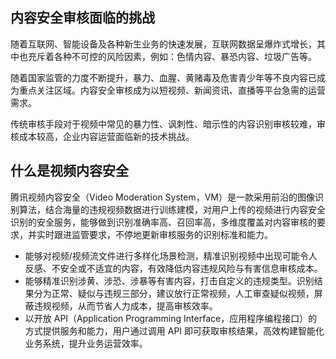 ##  内容安全审核面临的挑战
随着互联网、智能设备及各种新生业务的快速发展，互联网数据呈爆炸式增长，其中也充斥着各种不可控的风险因素，例如：色情内容、暴恐内容、垃圾广告等。

随着国家监管的力度不断提升，暴力、血腥、黄赌毒及危害青少年等不良内容已成为重点关注区域。内容安全审核成为以短视频、新闻资讯、直播等平台急需的运营需求。

传统审核手段对于视频中常见的暴力性、讽刺性、暗示性的内容识别审核较难，审核成本较高，企业内容运营面临新的技术挑战。


## 什么是视频内容安全
腾讯视频内容安全（Video Moderation System，VM）是一款采用前沿的图像识别算法，结合海量的违规视频数据进行训练建模，对用户上传的视频进行内容安全识别的安全服务，能够做到识别准确率高、召回率高，多维度覆盖对内容审核的要求，并实时跟进监管要求，不停地更新审核服务的识别标准和能力。
- 能够对视频/视频流文件进行多样化场景检测，精准识别视频中出现可能令人反感、不安全或不适宜的内容，有效降低内容违规风险与有害信息审核成本。
- 能够精准识别涉黄、涉恐、涉暴等有害内容，打击自定义的违规类型。识别结果分为正常、疑似与违规三部分，建议放行正常视频，人工审查疑似视频，屏蔽违规视频，从而节省人力成本，提高审核效率。
- 以开放 API（Application Programming Interface，应用程序编程接口）的方式提供服务和能力，用户通过调用 API 即可获取审核结果，高效构建智能化业务系统，提升业务运营效率。

